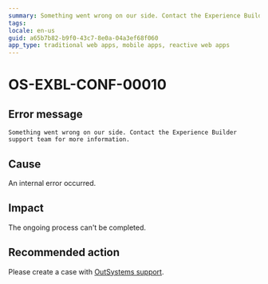 ```yaml
---
summary: Something went wrong on our side. Contact the Experience Builder support team for more information.
tags:
locale: en-us
guid: a65b7b82-b9f0-43c7-8e0a-04a3ef68f060
app_type: traditional web apps, mobile apps, reactive web apps
---
```


# OS-EXBL-CONF-00010

## Error message

`Something went wrong on our side. Contact the Experience Builder support team for more information.`

## Cause

An internal error occurred.

## Impact

The ongoing process can't be completed.

## Recommended action

Please create a case with [OutSystems support](https://success.outsystems.com/Support). 
